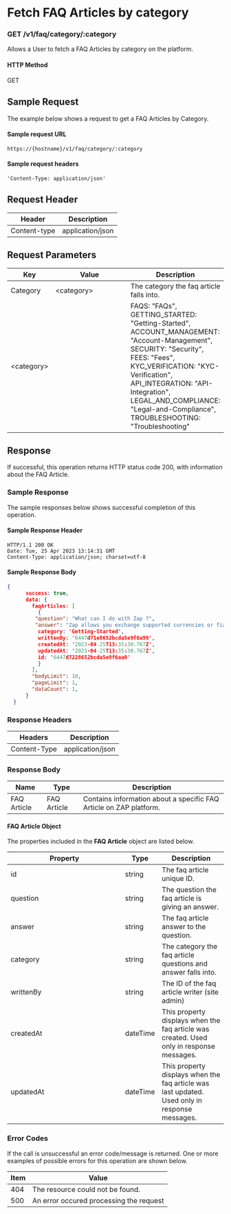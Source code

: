 # Fetch FAQ Articles by category

### GET /v1/faq/category/:category <a href="#top" id="top"></a>

Allows a User to fetch a FAQ Articles by category on the platform.

#### HTTP Method <a href="#top" id="top"></a>

GET

## Sample Request <a href="#samplerequest" id="samplerequest"></a>

The example below shows a request to get a FAQ Articles by Category.

#### **Sample request** URL <a href="#top" id="top"></a>

```
https://{hostname}/v1/faq/category/:category
```

#### &#x20;**Sample request headers** <a href="#top" id="top"></a>

```
'Content-Type: application/json'
```

## Request Header <a href="#samplerequest" id="samplerequest"></a>

| Header       | Description      |
| ------------ | ---------------- |
| Content-type | application/json |

## Request Parameters <a href="#samplerequest" id="samplerequest"></a>

<table><thead><tr><th>Key</th><th width="247.33333333333331">Value</th><th>Description</th></tr></thead><tbody><tr><td>Category</td><td>&#x3C;category> </td><td>The category the faq article falls into.</td></tr><tr><td>&#x3C;category></td><td></td><td>FAQS: "FAQs", GETTING_STARTED: "Getting-Started", ACCOUNT_MANAGEMENT: "Account-Management", SECURITY: "Security", FEES: "Fees", KYC_VERIFICATION: "KYC-Verification", API_INTEGRATION: "API-Integration", LEGAL_AND_COMPLIANCE: "Legal-and-Compliance", TROUBLESHOOTING: "Troubleshooting"</td></tr></tbody></table>

## Response <a href="#samplerequest" id="samplerequest"></a>

If successful, this operation returns HTTP status code 200, with information about the FAQ Article.

### Sample Response <a href="#samplerequest" id="samplerequest"></a>

The sample responses below shows successful completion of this operation.

#### **Sample** Response Header <a href="#top" id="top"></a>

```
HTTP/1.1 200 OK
Date: Tue, 25 Apr 2023 13:14:31 GMT
Content-Type: application/json; charset=utf-8
```

#### **Sample** Response Body <a href="#top" id="top"></a>

```json
{
      success: true,
      data: {
        faqArticles: [
          {
         "question": "What can I do with Zap ?",
         "answer": "Zap allows you exchange supported currencies or fiat from anywhere in Africa.. You can also use Zap to receive international payments easily. We currently only support swaps to Nigerian Naira.",
          category: 'Getting-Started',
          writtenBy: '6447d71e8652bcda5e9f6a99',
          createdAt: '2023-04-25T13:35:30.767Z',
          updatedAt: '2023-04-25T13:35:30.767Z',
          id: '6447d7228652bcda5e9f6aa0'
          }
        ],
        "bodyLimit": 10,
        "pageLimit": 1,
        "dataCount": 1,
      }
  }
```

### Response Headers <a href="#samplerequest" id="samplerequest"></a>

| Headers      | Description      |
| ------------ | ---------------- |
| Content-Type | application/json |

### Response Body <a href="#samplerequest" id="samplerequest"></a>

| Name        | Type        | Description                                                          |
| ----------- | ----------- | -------------------------------------------------------------------- |
| FAQ Article | FAQ Article | Contains information about  a specific FAQ Article on ZAP  platform. |

#### FAQ Article Object

The properties included in the **FAQ Article** object are listed below.

<table><thead><tr><th width="250.33333333333331">Property</th><th>Type</th><th>Description</th></tr></thead><tbody><tr><td>id</td><td>string</td><td>The faq article unique ID. </td></tr><tr><td>question</td><td>string</td><td>The question the faq article is giving an  answer.</td></tr><tr><td>answer</td><td>string</td><td>The faq article answer to the question.</td></tr><tr><td>category</td><td>string</td><td>The category the faq article questions and answer falls into.</td></tr><tr><td>writtenBy</td><td>string</td><td>The ID of the faq article writer (site admin)</td></tr><tr><td>createdAt</td><td>dateTime</td><td>This property displays when the faq article was created. Used only in response messages.</td></tr><tr><td>updatedAt</td><td>dateTime</td><td>This property displays when the faq article was last updated. Used only in response messages.</td></tr></tbody></table>

### Error Codes <a href="#samplerequest" id="samplerequest"></a>

If the call is unsuccessful an error code/message is returned. One or more examples of possible errors for this operation are shown below.

| Item | Value                                   |
| ---- | --------------------------------------- |
| 404  | The resource could not be found.        |
| 500  | An error occured processing the request |

